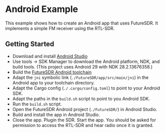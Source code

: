 # Android Example

This example shows how to create an Android app that uses FutureSDR.
It implements a simple FM receiver using the RTL-SDR.

## Getting Started

- Download and install [Android Studio](https://developer.android.com/studio)
- Use tools -> SDK Manager to download the Android platform, NDK, and build tools. (This project uses Android 29 with NDK 28.2.13676358.)
- Build the [FutureSDR Android toolchain](https://github.com/FutureSDR/android-sdr-toolchain)
- Adapt the `jni` symbolic link (`./FutureSDR/app/src/main/jni`) in the Android app to your toolchain directory.
- Adapt the Cargo config (`./.cargo/config.toml`) to point to your Android SDK.
- Adapt the paths in the `build.sh` script to point to you Android SDK.
- Run the `build.sh` script.
- Open the FutureSDR Android project (`./FutureSDR/`) in Android Studio.
- Build and install the app in Android Studio.
- Close the app. Plugin the SDR. Start the app. You should be asked for permission to access the RTL-SDR and hear radio once it is granted.


